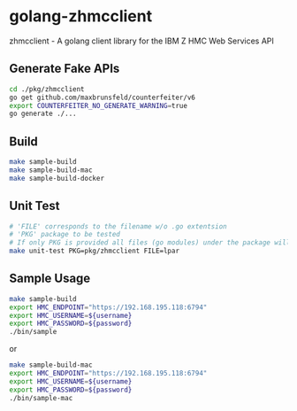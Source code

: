 # golang-zhmcclient

zhmcclient - A golang client library for the IBM Z HMC Web Services API

## Generate Fake APIs

```bash
cd ./pkg/zhmcclient
go get github.com/maxbrunsfeld/counterfeiter/v6
export COUNTERFEITER_NO_GENERATE_WARNING=true
go generate ./...
```

## Build

```bash
make sample-build
make sample-build-mac
make sample-build-docker
```

## Unit Test

```bash
# 'FILE' corresponds to the filename w/o .go extentsion
# 'PKG' package to be tested
# If only PKG is provided all files (go modules) under the package will be tested
make unit-test PKG=pkg/zhmcclient FILE=lpar
```

## Sample Usage

```bash
make sample-build
export HMC_ENDPOINT="https://192.168.195.118:6794"
export HMC_USERNAME=${username}
export HMC_PASSWORD=${password}
./bin/sample
```

or

```bash
make sample-build-mac
export HMC_ENDPOINT="https://192.168.195.118:6794"
export HMC_USERNAME=${username}
export HMC_PASSWORD=${password}
./bin/sample-mac
```
